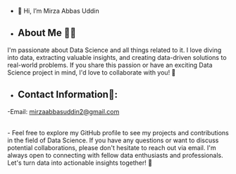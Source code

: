 - 👋 Hi, I’m Mirza Abbas Uddin
- ## About Me 🙋‍♂️
 I'm passionate about Data Science and all things related to it. I love diving into data, extracting valuable insights, and creating data-driven solutions to real-world problems. If you share this passion or have an exciting Data Science project in mind, I'd love to collaborate with you! 🙌
- ## Contact Information📩:
-Email: mirzaabbasuddin2@gmail.com

<br>
- Feel free to explore my GitHub profile to see my projects and contributions in the field of Data Science. If you have any questions or want to discuss potential collaborations, please don't hesitate to reach out via email. I'm always open to connecting with fellow data enthusiasts and professionals. Let's turn data into actionable insights together! 🚀

<!---
mirzaaa101/mirzaaa101 is a ✨ special ✨ repository because its `README.md` (this file) appears on your GitHub profile.
You can click the Preview link to take a look at your changes.
--->
